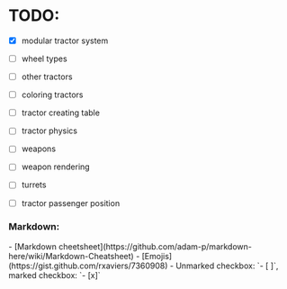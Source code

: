 # TODO:

- [x] modular tractor system
- [ ] wheel types
- [ ] other tractors
- [ ] coloring tractors
- [ ] tractor creating table
- [ ] tractor physics
- [ ] weapons
- [ ] weapon rendering
- [ ] turrets
- [ ] tractor passenger position


<h3>Markdown:</h3>
- [Markdown cheetsheet](https://github.com/adam-p/markdown-here/wiki/Markdown-Cheatsheet)
- [Emojis](https://gist.github.com/rxaviers/7360908)
- Unmarked checkbox: `- [ ]`, marked checkbox: `- [x]`